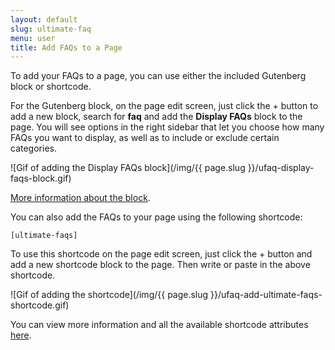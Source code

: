 ```yaml
---
layout: default
slug: ultimate-faq
menu: user
title: Add FAQs to a Page
---
```

To add your FAQs to a page, you can use either the included Gutenberg block or shortcode.

For the Gutenberg block, on the page edit screen, just click the + button to add a new block, search for **faq** and add the **Display FAQs** block to the page. You will see options in the right sidebar that let you choose how many FAQs you want to display, as well as to include or exclude certain categories.

![Gif of adding the Display FAQs block](/img/{{ page.slug }}/ufaq-display-faqs-block.gif)

[More information about the block](../blocks-shortcodes/display-faqs-block).

You can also add the FAQs to your page using the following shortcode:

`[ultimate-faqs]`

To use this shortcode on the page edit screen, just click the + button and add a new shortcode block to the page. Then write or paste in the above shortcode.

![Gif of adding the shortcode](/img/{{ page.slug }}/ufaq-add-ultimate-faqs-shortcode.gif)

You can view more information and all the available shortcode attributes [here](../blocks-shortcodes/ultimate-faqs-shortcode).